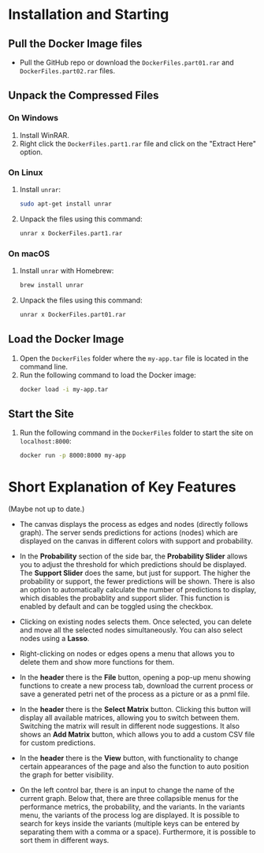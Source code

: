 # Installation and Starting

## Pull the Docker Image files

- Pull the GitHub repo or download the `DockerFiles.part01.rar` and `DockerFiles.part02.rar` files.

## Unpack the Compressed Files

### On Windows

1. Install WinRAR.
2. Right click the `DockerFiles.part1.rar` file and click on the "Extract Here" option.

### On Linux

1. Install `unrar`:
    ```sh
    sudo apt-get install unrar
    ```
2. Unpack the files using this command:
    ```sh
    unrar x DockerFiles.part1.rar
    ```

### On macOS

1. Install `unrar` with Homebrew:
    ```sh
    brew install unrar
    ```
2. Unpack the files using this command:
    ```sh
    unrar x DockerFiles.part01.rar
    ```

## Load the Docker Image

1. Open the `DockerFiles` folder where the `my-app.tar` file is located in the command line.
2. Run the following command to load the Docker image:
    ```sh
    docker load -i my-app.tar
    ```

## Start the Site

1. Run the following command in the `DockerFiles` folder to start the site on `localhost:8000`:
    ```sh
    docker run -p 8000:8000 my-app
    ```

# Short Explanation of Key Features

(Maybe not up to date.)

- The canvas displays the process as edges and nodes (directly follows graph). The server sends predictions for actions (nodes) which are displayed on the canvas in different colors with support and probability.

- In the **Probability** section of the side bar, the **Probability Slider** allows you to adjust the threshold for which predictions should be displayed. The **Support Slider** does the same, but just for support. The higher the probability or support, the fewer predictions will be shown. There is also an option to automatically calculate the number of predictions to display, which disables the probablity and support slider. This function is enabled by default and can be toggled using the checkbox.


- Clicking on existing nodes selects them. Once selected, you can delete and move all the selected nodes simultaneously. You can also select nodes using a **Lasso**.

- Right-clicking on nodes or edges opens a menu that allows you to delete them and show more functions for them.

- In the **header** there is the **File** button, opening a pop-up menu showing functions to create a new process tab, download the current process or save a generated petri net of the process as a picture or as a pnml file.

- In the **header** there is the **Select Matrix** button. Clicking this button will display all available matrices, allowing you to switch between them. Switching the matrix will result in different node suggestions. It also shows an **Add Matrix** button, which allows you to add a custom CSV file for custom predictions.

- In the **header** there is the **View** button, with functionality to change certain appearances of the page and also the function to auto position the graph for better visibility.

- On the left control bar, there is an input to change the name of the current graph. Below that, there are three collapsible menus for the performance metrics, the probability, and the variants. In the variants menu, the variants of the process log are displayed. It is possible to search for keys inside the variants (multiple keys can be entered by separating them with a comma or a space). Furthermore, it is possible to sort them in different ways.
